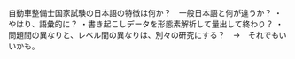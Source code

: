 自動車整備士国家試験の日本語の特徴は何か？　一般日本語と何が違うか？
・やはり、語彙的に？
・書き起こしデータを形態素解析して量出して終わり？
・問題間の異なりと、レベル間の異なりは、別々の研究にする？　→　それでもいいかも。
